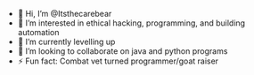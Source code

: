 - 👋 Hi, I’m @Itsthecarebear
- 👀 I’m interested in ethical hacking, programming, and building automation
- 🌱 I’m currently levelling up
- 💞️ I’m looking to collaborate on java and python programs
- ⚡ Fun fact: Combat vet turned programmer/goat raiser

<!---
Itsthecarebear/Itsthecarebear is a ✨ special ✨ repository because its `README.md` (this file) appears on your GitHub profile.
You can click the Preview link to take a look at your changes.
--->
